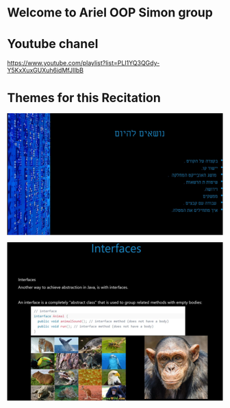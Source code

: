 # Welcome to Ariel OOP Simon group

# Youtube chanel 
https://www.youtube.com/playlist?list=PLI1YQ3QGdy-Y5KxXuxGUXuh6idMfJIIbB

# Themes for this Recitation  

![](resources/themes.JPG)

![](resources/interface.jpg)

